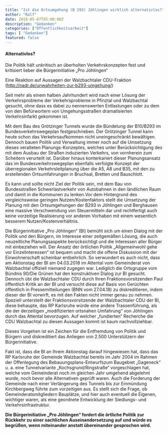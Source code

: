 ```yaml
---
title: "Ist die Ortsumgehung (B 293) Jöhlingen wirklich alternativlos?"
author: "Ralf"
date: 2018-05-07T05:00:00Z
description: "Gedanken"
categories: ["Öffentlichkeitsarbeit"]
tags: [ "Gedanken"]
featured: false
---
```


#### Alternativlos?

Die Politik hält unkritisch an überholten Verkehrskonzepten fest und kritisiert lieber die Bürgerinitiative „Pro Jöhlingen“

Eine Reaktion auf Aussagen der Walzbachtaler CDU-Fraktion (http://nadr.de/unwahrheiten-zur-b293-umgehung/)

Seit mehr als einem halben Jahrhundert wird nach einer Lösung der Verkehrsprobleme der Verkehrsprobleme in Pfinztal und Walzbachtal gesucht, ohne dass es dabei zu nennenswerten Entlastungen oder zu dem von den Befürwortern von Umgehungsstraßen dramatisierten Verkehrsinfarkt gekommen ist.

Mit dem Bau des Grötzinger Tunnels wurde die Bündelung der B10/B293 im Bundesverkehrswegeplan festgeschrieben. Der Grötzinger Tunnel kann heute schon das Verkehrsaufkommen nicht uneingeschränkt bewältigen. Dennoch bauen Politik und Verwaltung immer noch auf die Umsetzung dieses veralteten Planungs-Konzeptes, welches unter Berücksichtigung des mit dem Ausbau der Straßen induzierten Verkehrs, von vornherein zum Scheitern verurteilt ist. Darüber hinaus konterkariert dieser Planungsansatz das im Bundesverkehrswegeplan ebenfalls verfolgte Konzept der überregionalen Verkehrsleitplanung über die A5, A8 und B35, mit den zu erstellenden Ortsumfahrungen in Bruchsal, Bretten und Bauschlott.

Es kann und sollte nicht Ziel der Politik sein, mit dem Bau von Bundesstraßen Schwerlastverkehr von Autobahnen in den ländlichen Raum und damit in die Kommunen zu lenken.Vor dem Hintergrund des vergleichsweise geringen Nutzen/Kostenfaktors stellt die Umsetzung der Planung mit den Ortsumgehungen der B293 in Jöhlingen und Berghausen eine massive Verschwendung von Steuermitteln dar und rechtfertigt auch keine vorzeitige Realisierung vor anderen Vorhaben mit einem wesentlich besserem Nutzen/Kostenverhältnis.

Die Bürgerinitiative „Pro Jöhlingen“ (BI) bemüht sich um einen Dialog mit der Politik und den Bürgern, im Interesse einer zeitgemäßen Lösung, die auch neuzeitliche Planungsaspekte berücksichtigt und die Interessen aller Bürger mit einbeziehen will. Der Ansatz der örtlichen Politik „Allgemeinwohl gehe vor Einzelinteressen“ ist bequem und macht die offene Diskussion mit der Einwohnerschaft scheinbar entbehrlich. So verwundert es auch nicht, dass am Aktionstag der BI am 04.03.2018 im Attental vom Gemeinderat von Walzbachtal offiziell niemand zugegen war. Lediglich die Ortsgruppe vom Bündnis 90/Die Grünen hat den konstruktiven Dialog zur BI gesucht. Dennoch übt die Walzbachtaler CDU durch Ihren Fraktionsvorsitzenden Paul öffentlich Kritik an der BI und versucht diese auf Basis von Gerüchten öffentlich in Pressemitteilungen (BNN vom 27.04.18) zu diskreditieren, indem dieser der BI vorwirft, es mit den Fakten nicht immer genau zu nehmen. Speziell unterstellt der Fraktionsvorsitzende der Walzbachtaler CDU der BI, diese behaupte, das RP Karlsruhe würde eine andere Trassenführung, als die der derzeitigen „modifizierten ortsnahen Umfahrung“ von Jöhlingen durch das Attental bevorzugen. Auf welcher „fundierten“ Recherche die CDU Walzbachtal zu diesen Aussagen kommt ist kaum nachvollziehbar.

Dieses Vorgehen ist ein Zeichen für die Entfremdung von Politik und Bürgern und diskreditiert das Anliegen von 2.500 Unterstützern der Bürgerinitiative.

Fakt ist, dass die BI an Ihrem Aktionstag darauf hingewiesen hat, dass das RP Karlsruhe der Gemeinde Walzbachtal bereits im Jahr 2004 im Rahmen der Offenlegung des Bebauungsplans-Entwurfszum Baugebiet „Gageneck“ u. a. eine Tunnelvariante „Kochsgrund/Ringstraße“ vorgeschlagen hat, welche vom Gemeinderat noch im gleichen Jahr umgehend abgelehnt wurde, noch bevor alle Alternativen geprüft waren. Auch die Forderung der Gemeinde nach einer Verlängerung des Tunnels bis zur Einmündung Kirchbergweg führte zum vorzeitigen aus. Es stellt sich die Frage, ob Gemeinderatsmitgliedern Bauplätze, und hier auch eventuell die Eigenen, wichtiger waren, als eine geordnete Entwicklung der Siedlungs- und Verkehrsinfrastruktur.

**Die Bürgerinitiative „Pro Jöhlingen“ fordert die örtliche Politik zur Rückkehr zu einer sachlichen Auseinandersetzung auf und würde es begrüßen, wenn miteinander anstatt übereinander gesprochen wird.**
